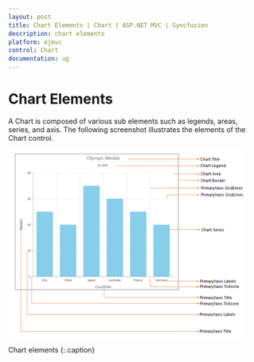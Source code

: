```yaml
---
layout: post
title: Chart Elements | Chart | ASP.NET MVC | Syncfusion
description: chart elements
platform: ejmvc
control: Chart
documentation: ug
---
```


# Chart Elements

A Chart is composed of various sub elements such as legends, areas, series, and axis. The following screenshot illustrates the elements of the Chart control.



![](Chart-Elements_images/Chart-Elements_img1.png)

Chart elements
{:.caption}
